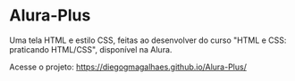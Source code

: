 # Alura-Plus
Uma tela HTML e estilo CSS, feitas ao desenvolver do curso "HTML e CSS: praticando HTML/CSS", disponível na Alura. 

Acesse o projeto: https://diegogmagalhaes.github.io/Alura-Plus/
